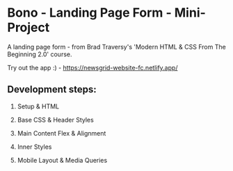 # Bono - Landing Page Form - Mini-Project

A landing page form - from Brad Traversy's 'Modern HTML & CSS From The Beginning 2.0' course.

Try out the app :) - https://newsgrid-website-fc.netlify.app/


## Development steps:

1. Setup & HTML

2. Base CSS & Header Styles

3. Main Content Flex & Alignment

4. Inner Styles

5. Mobile Layout & Media Queries 
